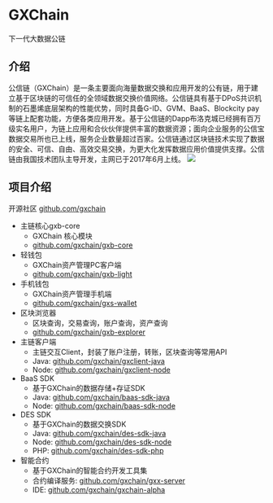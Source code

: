 # GXChain
下一代大数据公链

## 介绍
公信链（GXChain）是一条主要面向海量数据交换和应用开发的公有链，用于建立基于区块链的可信任的全领域数据交换价值网络。公信链具有基于DPoS共识机制的石墨烯底层架构的性能优势，同时具备G-ID、GVM、BaaS、Blockcity pay等链上配套功能，方便各类应用开发。基于公信链的Dapp布洛克城已经拥有百万级实名用户，为链上应用和合伙伙伴提供丰富的数据资源；面向企业服务的公信宝数据交易所也已上线，服务企业数量超过百家。公信链通过区块链技术实现了数据的安全、可信、自由、高效交易交换，为更大化发挥数据应用价值提供支撑。公信链由我国技术团队主导开发，主网已于2017年6月上线。
![](.vuepress/public/images/zh/gxchain-family.jpg)

## 项目介绍

开源社区 [github.com/gxchain](github.com/gxchain)
- 主链核心gxb-core
    - GXChain 核心模块
    - [github.com/gxchain/gxb-core](github.com/gxchain/gxb-core)
- 轻钱包
    - GXChain资产管理PC客户端
    - [github.com/gxchain/gxb-light](github.com/gxchain/gxb-light)
- 手机钱包
    - GXChain资产管理手机端
    - [github.com/gxchain/gxs-wallet](github.com/gxchain/gxs-wallet)
- 区块浏览器
    - 区块查询，交易查询，账户查询，资产查询
    - [github.com/gxchain/gxb-explorer](github.com/gxchain/gxb-explorer)
- 主链客户端
    - 主链交互Client，封装了账户注册，转账，区块查询等常用API
    - Java: [github.com/gxchain/gxclient-java](github.com/gxchain/gxclient-java)
    - Node: [github.com/gxchain/gxclient-node](github.com/gxchain/gxclient-node)
- BaaS SDK
    - 基于GXChain的数据存储+存证SDK
    - Java: [github.com/gxchain/baas-sdk-java](github.com/gxchain/baas-sdk-java)
    - Node: [github.com/gxchain/baas-sdk-node](github.com/gxchain/baas-sdk-node)
- DES SDK
    - 基于GXChain的数据交换SDK
    - Java: [github.com/gxchain/des-sdk-java](github.com/gxchain/des-sdk-java)
    - Node: [github.com/gxchain/des-sdk-node](github.com/gxchain/des-sdk-node)
    - PHP: [github.com/gxchain/des-sdk-php](github.com/gxchain/des-sdk-php)
- 智能合约
    - 基于GXChain的智能合约开发工具集
    - 合约编译服务: [github.com/gxchain/gxx-server](github.com/gxchain/gxx-server)
    - IDE: [github.com/gxchain/gxchain-alpha](github.com/gxchain/gxchain-alpha)

